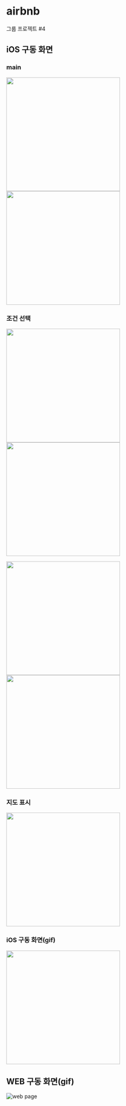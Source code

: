 # airbnb

그룹 프로젝트 #4

## iOS 구동 화면

### main

<img src="https://user-images.githubusercontent.com/62657991/120948379-0d206b80-c77d-11eb-9412-1285ba8da4a9.png" width="300"><img src="https://user-images.githubusercontent.com/62657991/120948378-0c87d500-c77d-11eb-8085-ced736e41d70.png" width="300">

### 조건 선택

<img src="https://user-images.githubusercontent.com/62657991/120948376-0c87d500-c77d-11eb-8fb2-e5c5633f2828.png" width="300"><img src="https://user-images.githubusercontent.com/62657991/120948375-0bef3e80-c77d-11eb-81f8-d063647f7a86.png" width="300">

<img src="https://user-images.githubusercontent.com/62657991/120948374-0b56a800-c77d-11eb-8177-6826bd0133eb.png" width="300"><img src="https://user-images.githubusercontent.com/62657991/120948371-0b56a800-c77d-11eb-887f-caf47682e40b.png" width="300">

### 지도 표시

<img src="https://user-images.githubusercontent.com/62657991/120948350-05f95d80-c77d-11eb-8079-95d669325469.png" width="300">

### iOS 구동 화면(gif)

<img src="https://user-images.githubusercontent.com/62657991/120948398-13aee300-c77d-11eb-9b00-d05f0c122e43.gif" width="300">

## WEB 구동 화면(gif)

![web page](https://ibb.co/kg0ywfy)

